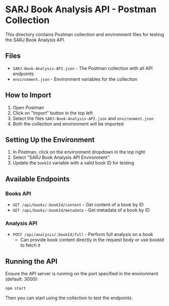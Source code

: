 # SARJ Book Analysis API - Postman Collection

This directory contains Postman collection and environment files for testing the SARJ Book Analysis API.

## Files

- `SARJ-Book-Analysis-API.json` - The Postman collection with all API endpoints
- `environment.json` - Environment variables for the collection

## How to Import

1. Open Postman
2. Click on "Import" button in the top left
3. Select the files `SARJ-Book-Analysis-API.json` and `environment.json`
4. Both the collection and environment will be imported

## Setting Up the Environment

1. In Postman, click on the environment dropdown in the top right
2. Select "SARJ Book Analysis API Environment"
3. Update the `bookId` variable with a valid book ID for testing

## Available Endpoints

### Books API

- `GET /api/books/:bookId/content` - Get content of a book by ID
- `GET /api/books/:bookId/metadata` - Get metadata of a book by ID

### Analysis API

- `POST /api/analysis/:bookId/full` - Perform full analysis on a book
  - Can provide book content directly in the request body or use bookId to fetch it

## Running the API

Ensure the API server is running on the port specified in the environment (default: 3000):

```
npm start
```

Then you can start using the collection to test the endpoints.

